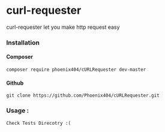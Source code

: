 # curl-requester

curl-requester let you make http request easy

### Installation

#### Composer 
    
    composer require phoenix404/cURLRequester dev-master
    
#### Github

    git clone https://github.com/Phoenix404/cURLRequester.git
    
### Usage :
    
    Check Tests Direcotry :( 